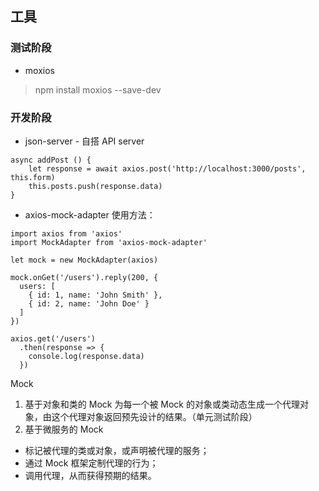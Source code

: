 ## 工具
### 测试阶段
- moxios  
> npm install moxios --save-dev

### 开发阶段
- json-server - 自搭 API server
```
async addPost () {
	let response = await axios.post('http://localhost:3000/posts', this.form)
	this.posts.push(response.data)
}
```
- axios-mock-adapter 
使用方法：
```
import axios from 'axios'
import MockAdapter from 'axios-mock-adapter'

let mock = new MockAdapter(axios)

mock.onGet('/users').reply(200, {
  users: [
    { id: 1, name: 'John Smith' },
    { id: 2, name: 'John Doe' }
  ]
})

axios.get('/users')
  .then(response => {
    console.log(response.data)
  })

```

Mock 

1. 基于对象和类的 Mock
为每一个被 Mock 的对象或类动态生成一个代理对象，由这个代理对象返回预先设计的结果。（单元测试阶段）
2. 基于微服务的 Mock
  - 标记被代理的类或对象，或声明被代理的服务；
  - 通过 Mock 框架定制代理的行为；
  - 调用代理，从而获得预期的结果。
